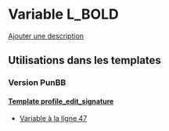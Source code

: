 # Variable L_BOLD
[Ajouter une description](https://fa-tvars.appspot.com/var/L_BOLD)

## Utilisations dans les templates

### Version PunBB

#### [Template profile_edit_signature](punbb/profile_edit_signature.md)
* [Variable &agrave; la ligne 47](../punbb/profile_edit_signature.tpl#L47)
